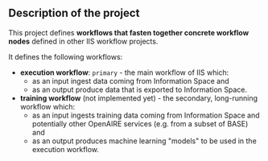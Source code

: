 Description of the project
--------------------------
This project defines **workflows that fasten together concrete workflow nodes** defined in other IIS workflow projects.

It defines the following workflows:

- **execution workflow**: `primary` - the main workflow of IIS which:
	- as an input ingest data coming from Information Space and 
	- as an output produce data that is exported to Information Space.
- **training workflow** (not implemented yet) - the secondary, long-running workflow which:
	- as an input ingests training data coming from Information Space and potentially other OpenAIRE services (e.g. from a subset of BASE) and
	- as an output produces machine learning "models" to be used in the execution workflow.
